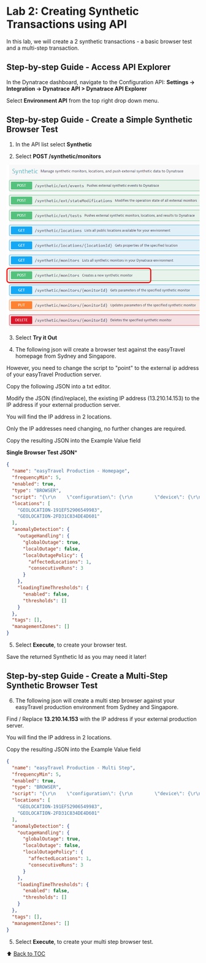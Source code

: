 # Lab 2: Creating Synthetic Transactions using API

In this lab, we will create a 2 synthetic transactions - a basic browser test and a multi-step transaction. 


## Step-by-step Guide - Access API Explorer

In the Dynatrace dashboard, navigate to the Configuration API: **Settings -> Integration -> Dynatrace API > Dynatrace API Explorer**

Select **Environment API** from the top right drop down menu.


## Step-by-step Guide - Create a Simple Synthetic Browser Test

1. In the API list select **Synthetic** 

2. Select **POST /synthetic/monitors**

![Synthetic API](/assets/synthetic-config-post.png)

3. Select **Try it Out**

4. The following json will create a browser test against the easyTravel homepage from Sydney and Singapore.

However, you need to change the script to "point" to the external ip address of your easyTravel Production server.

Copy the following JSON into a txt editor.

Modify the JSON (find/replace), the existing IP address (13.210.14.153) to the IP address if your external production server. 

You will find the IP address in 2 locations.

Only the IP addresses need changing, no further changes are required.

Copy the resulting JSON into the Example Value field

**Single Browser Test JSON***

```json
{
  "name": "easyTravel Production - Homepage",
  "frequencyMin": 5,
  "enabled": true,
  "type": "BROWSER",
  "script": "{\r\n    \"configuration\": {\r\n        \"device\": {\r\n            \"orientation\": \"landscape\",\r\n            \"deviceName\": \"Desktop\"\r\n        }\r\n    },\r\n    \"type\": \"availability\",\r\n    \"version\": \"1.0\",\r\n    \"events\": [{\r\n        \"type\": \"navigate\",\r\n        \"wait\": {\r\n            \"waitFor\": \"page_complete\"\r\n        },\r\n        \"description\": \"Loading of \\\"http:\/\/13.210.14.153:8079\/\\\"\",\r\n        \"url\": \"http:\/\/13.210.14.153:8079\/\"\r\n    }]\r\n}",
  "locations": [
    "GEOLOCATION-191EF52906549983",
    "GEOLOCATION-2FD31C834DE4D601"
  ],
  "anomalyDetection": {
    "outageHandling": {
      "globalOutage": true,
      "localOutage": false,
      "localOutagePolicy": {
        "affectedLocations": 1,
        "consecutiveRuns": 3
      }
    },
    "loadingTimeThresholds": {
      "enabled": false,
      "thresholds": []
    }
  },
  "tags": [],
  "managementZones": []
}
```

5. Select **Execute**, to create your browser test.

Save the returned Synthetic Id as you may need it later!

## Step-by-step Guide - Create a Multi-Step Synthetic Browser Test

6. The following json will create a multi step browser against your easyTravel production environment from Sydney and Singapore.

Find / Replace **13.210.14.153** with the IP address if your external production server.

You will find the IP address in 2 locations.

Copy the resulting JSON into the Example Value field

```json
{
  "name": "easyTravel Production - Multi Step",
  "frequencyMin": 5,
  "enabled": true,
  "type": "BROWSER",
  "script": "{\r\n    \"configuration\": {\r\n        \"device\": {\r\n            \"orientation\": \"landscape\",\r\n            \"deviceName\": \"Desktop\"\r\n        }\r\n    },\r\n    \"type\": \"clickpath\",\r\n    \"version\": \"1.0\",\r\n    \"events\": [{\r\n        \"type\": \"navigate\",\r\n        \"wait\": {\r\n            \"waitFor\": \"page_complete\"\r\n        },\r\n        \"description\": \"Loading of \\\"http:\/\/13.210.14.153:8079\/\\\"\",\r\n        \"url\": \"http:\/\/13.210.14.153:8079\/\"\r\n    }, {\r\n        \"type\": \"click\",\r\n        \"wait\": {\r\n            \"waitFor\": \"network\"\r\n        },\r\n        \"target\": {\r\n            \"locators\": [{\r\n                \"type\": \"css\",\r\n                \"value\": \"#loginForm\\\\:loginLink\"\r\n            }, {\r\n                \"type\": \"css\",\r\n                \"value\": \"a:contains(\\\"Login\\\")\"\r\n            }, {\r\n                \"type\": \"css\",\r\n                \"value\": \"div:contains(\\\"Login\\\"):eq(4)\"\r\n            }, {\r\n                \"type\": \"css\",\r\n                \"value\": \".iceCmdLnk:eq(0)\"\r\n            }, {\r\n                \"type\": \"css\",\r\n                \"value\": \"#loginForm div:nth-child(6) a\"\r\n            }]\r\n        },\r\n        \"button\": 0,\r\n        \"description\": \"click on \\\"loginForm:loginLink\\\"\"\r\n    }, {\r\n        \"type\": \"click\",\r\n        \"wait\": {\r\n            \"waitFor\": \"network\"\r\n        },\r\n        \"target\": {\r\n            \"locators\": [{\r\n                \"type\": \"css\",\r\n                \"value\": \"#loginForm\\\\:j_idt58\"\r\n            }, {\r\n                \"type\": \"css\",\r\n                \"value\": \"input[type=\\\"image\\\"][src$=\\\"img\/privacypolicy_lock.png\\\"][name=\\\"loginForm:j_idt58\\\"]\"\r\n            }, {\r\n                \"type\": \"css\",\r\n                \"value\": \".iceCmdBtn:eq(0)\"\r\n            }, {\r\n                \"type\": \"css\",\r\n                \"value\": \"#loginForm\\\\:j_idt51 input:nth-child(7)\"\r\n            }]\r\n        },\r\n        \"button\": 0,\r\n        \"description\": \"click on \\\"loginForm:j_idt58\\\"\"\r\n    }, {\r\n        \"type\": \"click\",\r\n        \"wait\": {\r\n            \"waitFor\": \"network\"\r\n        },\r\n        \"target\": {\r\n            \"locators\": [{\r\n                \"type\": \"css\",\r\n                \"value\": \"#loginForm\\\\:j_idt63\\\\:2\\\\:j_idt64\"\r\n            }, {\r\n                \"type\": \"css\",\r\n                \"value\": \"a:contains(\\\"clarettatak\\\"):eq(1)\"\r\n            }, {\r\n                \"type\": \"css\",\r\n                \"value\": \"div:contains(\\\"bonaventurahar\\\"):eq(7)\"\r\n            }, {\r\n                \"type\": \"css\",\r\n                \"value\": \".iceCmdLnk:eq(23)\"\r\n            }, {\r\n                \"type\": \"css\",\r\n                \"value\": \"#loginForm\\\\:j_idt63 a:nth-child(5)\"\r\n            }]\r\n        },\r\n        \"button\": 0,\r\n        \"description\": \"click on \\\"loginForm:j_idt63:2:j_idt64\\\"\"\r\n    }, {\r\n        \"type\": \"click\",\r\n        \"wait\": {\r\n            \"waitFor\": \"page_complete\"\r\n        },\r\n        \"target\": {\r\n            \"locators\": [{\r\n                \"type\": \"css\",\r\n                \"value\": \"a:contains(\\\"Book Now\\\"):eq(1)\"\r\n            }, {\r\n                \"type\": \"css\",\r\n                \"value\": \"div:contains(\\\"If you wish to stay in a hotel that has friendly staff and an inviting ambience that reminds you of home, then head to the Grand Hotel.\\\"):eq(4)\"\r\n            }, {\r\n                \"type\": \"css\",\r\n                \"value\": \".commonButton:eq(5)\"\r\n            }, {\r\n                \"type\": \"css\",\r\n                \"value\": \"#recommendation div div:nth-child(2) div:nth-child(2) a:nth-child(5)\"\r\n            }, {\r\n                \"type\": \"css\",\r\n                \"value\": \"#recommendation div.icePnlPos div.icePnlGrp div.icePnlGrp a.commonButton:eq(0)\"\r\n            }]\r\n        },\r\n        \"button\": 0,\r\n        \"description\": \"click on \\\"Book Now\\\"\"\r\n    }, {\r\n        \"type\": \"click\",\r\n        \"wait\": {\r\n            \"waitFor\": \"page_complete\"\r\n        },\r\n        \"target\": {\r\n            \"locators\": [{\r\n                \"type\": \"css\",\r\n                \"value\": \"#iceform\\\\:bookReviewNext\"\r\n            }, {\r\n                \"type\": \"css\",\r\n                \"value\": \"a:contains(\\\"Next\\\")\"\r\n            }, {\r\n                \"type\": \"css\",\r\n                \"value\": \"div:contains(\\\"To look for a different journey please press the\\\"):eq(4)\"\r\n            }, {\r\n                \"type\": \"css\",\r\n                \"value\": \".commonButton:eq(5)\"\r\n            }, {\r\n                \"type\": \"css\",\r\n                \"value\": \"#iceform div:nth-child(6) a:nth-child(7)\"\r\n            }]\r\n        },\r\n        \"button\": 0,\r\n        \"description\": \"click on \\\"iceform:bookReviewNext\\\"\"\r\n    }, {\r\n        \"type\": \"click\",\r\n        \"wait\": {\r\n            \"waitFor\": \"network\"\r\n        },\r\n        \"target\": {\r\n            \"locators\": [{\r\n                \"type\": \"css\",\r\n                \"value\": \"#iceform\\\\:j_idt118\"\r\n            }, {\r\n                \"type\": \"css\",\r\n                \"value\": \"input[type=\\\"image\\\"][src$=\\\"img\/privacypolicy_lock.png\\\"][name=\\\"iceform:j_idt118\\\"]\"\r\n            }, {\r\n                \"type\": \"css\",\r\n                \"value\": \".iceCmdBtn:eq(3)\"\r\n            }, {\r\n                \"type\": \"css\",\r\n                \"value\": \"#iceform div:nth-child(6) div:nth-child(5) input\"\r\n            }]\r\n        },\r\n        \"button\": 0,\r\n        \"description\": \"click on \\\"iceform:j_idt118\\\"\"\r\n    }, {\r\n        \"type\": \"click\",\r\n        \"wait\": {\r\n            \"waitFor\": \"page_complete\"\r\n        },\r\n        \"target\": {\r\n            \"locators\": [{\r\n                \"type\": \"css\",\r\n                \"value\": \"#iceform\\\\:bookPaymentNext\"\r\n            }, {\r\n                \"type\": \"css\",\r\n                \"value\": \"input[type=\\\"submit\\\"][name=\\\"iceform:bookPaymentNext\\\"]\"\r\n            }, {\r\n                \"type\": \"dom\",\r\n                \"value\": \"document.forms[1][10]\"\r\n            }, {\r\n                \"type\": \"css\",\r\n                \"value\": \".iceCmdBtn:eq(4)\"\r\n            }, {\r\n                \"type\": \"css\",\r\n                \"value\": \"#iceform div:nth-child(6) input:nth-child(7)\"\r\n            }]\r\n        },\r\n        \"button\": 0,\r\n        \"description\": \"click on \\\"Next\\\"\"\r\n    }, {\r\n        \"type\": \"click\",\r\n        \"wait\": {\r\n            \"waitFor\": \"page_complete\"\r\n        },\r\n        \"target\": {\r\n            \"locators\": [{\r\n                \"type\": \"css\",\r\n                \"value\": \"#iceform\\\\:bookFinishFinish\"\r\n            }, {\r\n                \"type\": \"css\",\r\n                \"value\": \"input[type=\\\"submit\\\"][name=\\\"iceform:bookFinishFinish\\\"]\"\r\n            }, {\r\n                \"type\": \"dom\",\r\n                \"value\": \"document.forms[1][4]\"\r\n            }, {\r\n                \"type\": \"css\",\r\n                \"value\": \".iceCmdBtn:eq(3)\"\r\n            }, {\r\n                \"type\": \"css\",\r\n                \"value\": \"#iceform div:nth-child(6) input:nth-child(6)\"\r\n            }]\r\n        },\r\n        \"button\": 0,\r\n        \"description\": \"click on \\\"Finish\\\"\"\r\n    }, {\r\n        \"type\": \"click\",\r\n        \"wait\": {\r\n            \"waitFor\": \"page_complete\"\r\n        },\r\n        \"target\": {\r\n            \"locators\": [{\r\n                \"type\": \"css\",\r\n                \"value\": \"#loginForm\\\\:logoutLink\"\r\n            }, {\r\n                \"type\": \"css\",\r\n                \"value\": \"a:contains(\\\"Gold status!\\n\\t\\tLogout\\\")\"\r\n            }, {\r\n                \"type\": \"css\",\r\n                \"value\": \"div:contains(\\\"Gold status!\\\"):eq(4)\"\r\n            }, {\r\n                \"type\": \"css\",\r\n                \"value\": \".iceOutLnk:eq(1)\"\r\n            }, {\r\n                \"type\": \"css\",\r\n                \"value\": \"#loginForm div:nth-child(7) a\"\r\n            }]\r\n        },\r\n        \"button\": 0,\r\n        \"description\": \"click on \\\"loginForm:logoutLink\\\"\"\r\n    }]\r\n}\r\n",
  "locations": [
    "GEOLOCATION-191EF52906549983",
    "GEOLOCATION-2FD31C834DE4D601"
  ],
  "anomalyDetection": {
    "outageHandling": {
      "globalOutage": true,
      "localOutage": false,
      "localOutagePolicy": {
        "affectedLocations": 1,
        "consecutiveRuns": 3
      }
    },
    "loadingTimeThresholds": {
      "enabled": false,
      "thresholds": []
    }
  },
  "tags": [],
  "managementZones": []
}
```

5. Select **Execute**, to create your multi step browser test. 

:arrow_up: [Back to TOC](/README.md)

